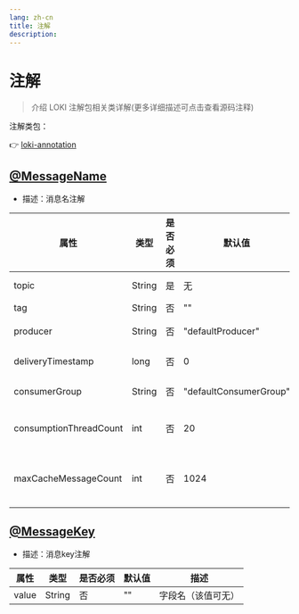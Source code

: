 ```yaml
---
lang: zh-cn
title: 注解
description: 
---
```

# 注解

> 介绍 LOKI 注解包相关类详解(更多详细描述可点击查看源码注释)

注解类包：<br/>

👉 [loki-annotation](https://github.com/guoshiqiufeng/loki/tree/master/loki-annotation/src/main/java/io/github/guoshiqiufeng/loki/annotation)


## [@MessageName](https://github.com/guoshiqiufeng/loki/blob/master/loki-annotation/src/main/java/io/github/guoshiqiufeng/loki/annotation/MessageName.java)
- 描述：消息名注解

| 属性 | 类型 | 是否必须 | 默认值                    | 描述      |
|----|----|------|------------------------|---------| 
|  topic   |  String  | 是    | 无                      | topic名称 |
|  tag   |  String  | 否    | ""                     | 标签      |
|  producer   |  String  | 否    | "defaultProducer"      | 生产者     |
|  deliveryTimestamp   |  long  | 否    | 0                      | 延时时间    |
|  consumerGroup   |  String  | 否    | "defaultConsumerGroup" | 消费者组    |
|  consumptionThreadCount   |  int  | 否    | 20                     | 消费线程数   |
|  maxCacheMessageCount   |  int  | 否    | 1024                   | 最大缓存信息数 |


## [@MessageKey](https://github.com/guoshiqiufeng/loki/blob/master/loki-annotation/src/main/java/io/github/guoshiqiufeng/loki/annotation/MessageKey.java)
- 描述：消息key注解

| 属性    | 类型 | 是否必须 | 默认值                    | 描述      |
|-------|----|------|------------------------|---------| 
| value |  String  | 否    | ""                      | 字段名（该值可无） |

